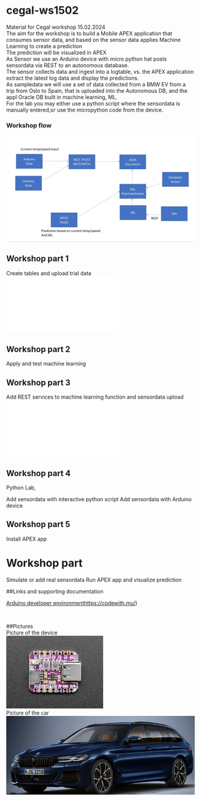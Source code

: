 # cegal-ws1502
Material for Cegal workshop 15.02.2024
<br />
The aim for the workshop is to build a Mobile APEX application that consumes sensor data,
and based on the sensor data applies Machine Learning to create a prediction
<br />
The prediction will be visualized in APEX
<br />
As Sensor we use an Arduino device with micro python hat posts sensordata via REST to an autonomous database.
<br />
The sensor collects data and ingest into a logtable, vs. the APEX application extract the latest log data
and display the predictions.
<br />
As sampledata we will use a set of data collected from a BMW EV from a trip from Oslo to Spain,
that is uploaded into the Autonomous DB, and the appl Oracle DB built in machine learning, ML.
<br />
For the lab you may either use a python script where the sensordata is manually entered,or use the micropython code from the device.
<br />
### Workshop flow

![Workflow diagram](images/lab_flow.jpg?raw=true "Title")

## Workshop part 1

Create tables and upload trial data
![Instructions](labs/lab1.md)

## Workshop part 2

Apply and test machine learning

##  Workshop part 3

Add REST services to machine learning function and sensordata upload
![Instructions](labs/lab1.md)

## Workshop part 4

Python Lab, 

Add sensordata with interactive python script
Add sensordata with Arduino device

## Workshop part 5

Install APEX app

# Workshop part 

Simulate or add real sensordata
Run APEX app and visualize prediction

##Links and supporting documentation

[Arduino developer environment](https://link-url-here.org)https://codewith.mu/)

<br />

##Pictures
<br />
Picture of the device
<br />
![Arduino](images/arduino.jpg?raw=true "Title")
<br />
Picture of the car
<br />
![BMW](images/bmw.jpg?raw=true "Title")
